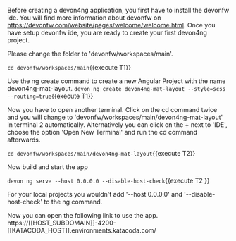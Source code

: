 Before creating a devon4ng application, you first have to install the devonfw ide. You will find more information about devonfw on https://devonfw.com/website/pages/welcome/welcome.html.
Once you have setup devonfw ide, you are ready to create your first devon4ng project.


Please change the folder to &#39;devonfw/workspaces/main&#39;.

`cd devonfw/workspaces/main`{{execute T1}}


Use the ng create command to create a new Angular Project with the name devon4ng-mat-layout.
`devon ng create devon4ng-mat-layout --style=scss --routing=true`{{execute T1}}




Now you have to open another terminal. Click on the cd command twice and you will change to &#39;devonfw/workspaces/main/devon4ng-mat-layout&#39; in terminal 2 automatically. Alternatively you can click on the + next to &#39;IDE&#39;, choose the option &#39;Open New Terminal&#39; and run the cd command afterwards. 


`cd devonfw/workspaces/main/devon4ng-mat-layout`{{execute T2}}


Now build and start the app
 

`devon ng serve --host 0.0.0.0 --disable-host-check`{{execute T2 }}

For your local projects you wouldn't add '--host 0.0.0.0' and '--disable-host-check' to the ng command.


Now you can open the following link to use the app. 
https://[[HOST_SUBDOMAIN]]-4200-[[KATACODA_HOST]].environments.katacoda.com/
 

